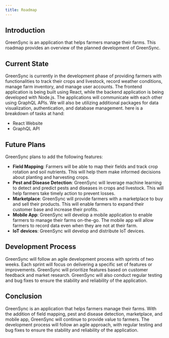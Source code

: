 ```yaml
---
title: Roadmap
---
```


## Introduction

GreenSync is an application that helps farmers manage their farms. This roadmap provides an overview of the planned development of GreenSync.

## Current State

GreenSync is currently in the development phase of providing farmers with functionalities to track their crops and livestock, record weather conditions, manage farm inventory, and manage user accounts. The frontend application is being built using React, while the backend application is being developed with Node.js. The applications will communicate with each other using GraphQL APIs. We will also be utilizing additional packages for data visualization, authentication, and database management.
here is a breakdown of tasks at hand:

- React Website
- GraphQL API

## Future Plans

GreenSync plans to add the following features:

- **Field Mapping**: Farmers will be able to map their fields and track crop rotation and soil nutrients. This will help them make informed decisions about planting and harvesting crops.
- **Pest and Disease Detection**: GreenSync will leverage machine learning to detect and predict pests and diseases in crops and livestock. This will help farmers take timely action to prevent losses.
- **Marketplace**: GreenSync will provide farmers with a marketplace to buy and sell their products. This will enable farmers to expand their customer base and increase their profits.
- **Mobile App**: GreenSync will develop a mobile application to enable farmers to manage their farms on-the-go. The mobile app will allow farmers to record data even when they are not at their farm.
- **IoT devices**: GreenSync will develop and distribute IoT devices.

## Development Process

GreenSync will follow an agile development process with sprints of two weeks. Each sprint will focus on delivering a specific set of features or improvements. GreenSync will prioritize features based on customer feedback and market research. GreenSync will also conduct regular testing and bug fixes to ensure the stability and reliability of the application.

## Conclusion

GreenSync is an application that helps farmers manage their farms. With the addition of field mapping, pest and disease detection, marketplace, and mobile app, GreenSync will continue to provide value to farmers. The development process will follow an agile approach, with regular testing and bug fixes to ensure the stability and reliability of the application.
